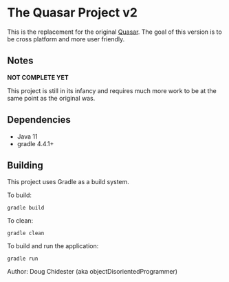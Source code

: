 # The Quasar Project v2
This is the replacement for the original [Quasar](https://github.com/objectDisorientedProgrammer/Quasar). The goal of this version is to be cross platform and more user friendly.

## Notes
**NOT COMPLETE YET**

This project is still in its infancy and requires much more work to be at the same point as the original was.

## Dependencies
* Java 11
* gradle 4.4.1+

## Building
This project uses Gradle as a build system.

To build:

    gradle build

To clean:

    gradle clean

To build and run the application:

    gradle run


Author: Doug Chidester (aka objectDisorientedProgrammer)
